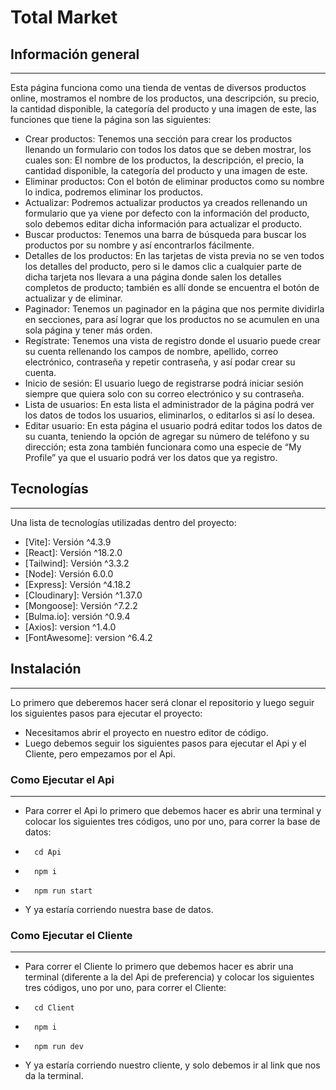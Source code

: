 # Total Market

## Información general
***
Esta página funciona como una tienda de ventas de diversos productos online, mostramos el nombre de los productos, una descripción, su precio, la cantidad disponible, la categoría del producto y una imagen de este, las funciones que tiene la página son las siguientes:

* Crear productos: Tenemos una sección para crear los productos llenando un formulario con todos los datos que se deben mostrar, los cuales son: El nombre de los productos, la descripción, el precio, la cantidad disponible, la categoría del producto y una imagen de este.
* Eliminar productos: Con el botón de eliminar productos como su nombre lo indica, podremos eliminar los productos. 
* Actualizar: Podremos actualizar productos ya creados rellenando un formulario que ya viene por defecto con la información del producto, solo debemos editar dicha información para actualizar el producto.  
* Buscar productos: Tenemos una barra de búsqueda para buscar los productos por su nombre y así encontrarlos fácilmente. 
* Detalles de los productos: En las tarjetas de vista previa no se ven todos los detalles del producto, pero si le damos clic a cualquier parte de dicha tarjeta nos llevara a una página donde salen los detalles completos de producto; también es allí donde se encuentra el botón de actualizar y de eliminar.
* Paginador: Tenemos un paginador en la página que nos permite dividirla en secciones, para así lograr que los productos no se acumulen en una sola página y tener más orden.
* Regístrate: Tenemos una vista de registro donde el usuario puede crear su cuenta rellenando los campos de nombre, apellido, correo electrónico, contraseña y repetir contraseña, y así podar crear su cuenta.
* Inicio de sesión: El usuario luego de registrarse podrá iniciar sesión siempre que quiera solo con su correo electrónico y su contraseña.
* Lista de usuarios: En esta lista el administrador de la página podrá ver los datos de todos los usuarios, eliminarlos, o editarlos si así lo desea.
* Editar usuario: En esta página el usuario podrá editar todos los datos de su cuanta, teniendo la opción de agregar su número de teléfono y su dirección; esta zona también funcionara como una especie de “My Profile” ya que el usuario podrá ver los datos que ya registro. 

## Tecnologías
***
Una lista de tecnologías utilizadas dentro del proyecto:
* [Vite]: Versión ^4.3.9
* [React]: Versión ^18.2.0
* [Tailwind]: Versión ^3.3.2
* [Node]: Versión 6.0.0
* [Express]: Versión ^4.18.2   
* [Cloudinary]: Versión ^1.37.0 
* [Mongoose]: Versión ^7.2.2
* [Bulma.io]: versión ^0.9.4
* [Axios]: version ^1.4.0
* [FontAwesome]: version ^6.4.2
## Instalación
***
Lo primero que deberemos hacer será clonar el repositorio y luego seguir los siguientes pasos para ejecutar el proyecto:

* Necesitamos abrir el proyecto en nuestro editor de código. 
* Luego debemos seguir los siguientes pasos para ejecutar el Api y el Cliente, pero empezamos por el Api.

### Como Ejecutar el Api
***
* Para correr el Api lo primero que debemos hacer es abrir una terminal y colocar los siguientes tres códigos, uno por uno, para correr la base de datos:
*       cd Api
*       npm i
*       npm run start 
* Y ya estaría corriendo nuestra base de datos.

### Como Ejecutar el Cliente
***
* Para correr el Cliente lo primero que debemos hacer es abrir una terminal (diferente a la del Api de preferencia) y colocar los siguientes tres códigos, uno por uno, para correr el Cliente:
*       cd Client
*       npm i
*       npm run dev
* Y ya estaría corriendo nuestro cliente, y solo debemos ir al link que nos da la terminal.  
